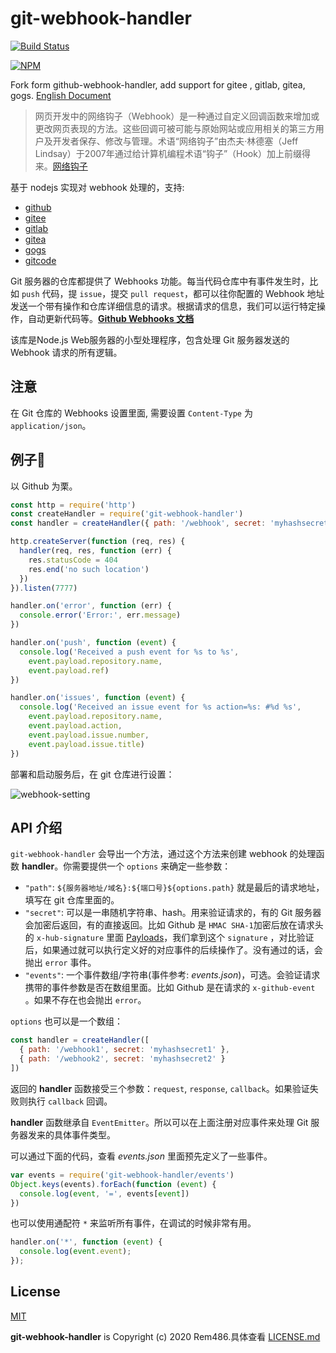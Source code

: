 # git-webhook-handler

[![Build Status](https://travis-ci.com/Rem486/git-webhook-handler.svg?branch=master)](https://travis-ci.com/github/Rem486/git-webhook-handler)

[![NPM](https://nodei.co/npm/git-webhook-handler.svg)](https://nodei.co/npm/git-webhook-handler/)

Fork form github-webhook-handler, add support for gitee , gitlab, gitea, gogs. [English Document](./doc-en.md)

>网页开发中的网络钩子（Webhook）是一种通过自定义回调函数来增加或更改网页表现的方法。这些回调可被可能与原始网站或应用相关的第三方用户及开发者保存、修改与管理。术语“网络钩子”由杰夫·林德塞（Jeff Lindsay）于2007年通过给计算机编程术语“钩子”（Hook）加上前缀得来。[网络钩子](https://zh.wikipedia.org/wiki/%E7%BD%91%E7%BB%9C%E9%92%A9%E5%AD%90)

基于 nodejs 实现对 webhook 处理的，支持:
- [github](https://developer.github.com/webhooks/)
- [gitee](https://gitee.com/)
- [gitlab](https://gitlab.com/)
- [gitea](https://gitea.io/)
- [gogs](https://gogs.io/)
- [gitcode](https://docs.gitcode.com/docs/help/home/org_project/webhook/web-hook)

Git 服务器的仓库都提供了 Webhooks 功能。每当代码仓库中有事件发生时，比如 `push` 代码，提 `issue`，提交 `pull request`，都可以往你配置的 Webhook 地址发送一个带有操作和仓库详细信息的请求。根据请求的信息，我们可以运行特定操作，自动更新代码等。**[Github Webhooks 文档](https://developer.github.com/webhooks/)**

该库是Node.js Web服务器的小型处理程序，包含处理 Git 服务器发送的 Webhook 请求的所有逻辑。

## 注意

在 Git 仓库的 Webhooks 设置里面, 需要设置 `Content-Type` 为 `application/json`。

## 例子🌰
以 Github 为栗。

```js
const http = require('http')
const createHandler = require('git-webhook-handler')
const handler = createHandler({ path: '/webhook', secret: 'myhashsecret' })

http.createServer(function (req, res) {
  handler(req, res, function (err) {
    res.statusCode = 404
    res.end('no such location')
  })
}).listen(7777)

handler.on('error', function (err) {
  console.error('Error:', err.message)
})

handler.on('push', function (event) {
  console.log('Received a push event for %s to %s',
    event.payload.repository.name,
    event.payload.ref)
})

handler.on('issues', function (event) {
  console.log('Received an issue event for %s action=%s: #%d %s',
    event.payload.repository.name,
    event.payload.action,
    event.payload.issue.number,
    event.payload.issue.title)
})
```

部署和启动服务后，在 git 仓库进行设置：

![webhook-setting](https://s1.ax1x.com/2020/04/20/JQnfsJ.jpg)

## API 介绍

`git-webhook-handler` 会导出一个方法，通过这个方法来创建 webhook 的处理函数 **handler**。你需要提供一个 `options` 来确定一些参数：

 * `"path"`: `${服务器地址/域名}:${端口号}${options.path}` 就是最后的请求地址，填写在 git 仓库里面的。
 * `"secret"`: 可以是一串随机字符串、hash。用来验证请求的，有的 Git 服务器会加密后返回，有的直接返回。比如 Github 是 `HMAC SHA-1`加密后放在请求头的 `x-hub-signature` 里面 [Payloads](https://developer.github.com/webhooks/#payloads)，我们拿到这个 `signature` ，对比验证后，如果通过就可以执行定义好的对应事件的后续操作了。没有通过的话，会抛出 `error` 事件。
 * `"events"`: 一个事件数组/字符串(事件参考: *events.json*)，可选。会验证请求携带的事件参数是否在数组里面。比如 Github 是在请求的 `x-github-event` 。如果不存在也会抛出 `error`。

`options` 也可以是一个数组：
```js
const handler = createHandler([
  { path: '/webhook1', secret: 'myhashsecret1' },
  { path: '/webhook2', secret: 'myhashsecret2' }
])
```

返回的 **handler** 函数接受三个参数：`request`, `response`, `callback`。如果验证失败则执行 `callback` 回调。

**handler** 函数继承自 `EventEmitter`。所以可以在上面注册对应事件来处理 Git 服务器发来的具体事件类型。

可以通过下面的代码，查看 *events.json* 里面预先定义了一些事件。

```js
var events = require('git-webhook-handler/events')
Object.keys(events).forEach(function (event) {
  console.log(event, '=', events[event])
})
```

也可以使用通配符 `*` 来监听所有事件，在调试的时候非常有用。
```js
handler.on('*', function (event) {
  console.log(event.event);
});
```

## License

[MIT](https://en.wikipedia.org/wiki/MIT_License)

**git-webhook-handler** is Copyright (c) 2020 Rem486.具体查看 [LICENSE.md](./LICENSE.md)
